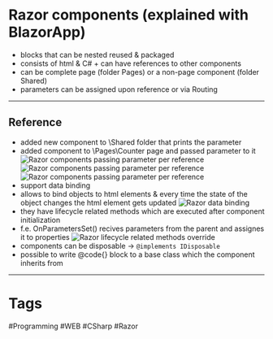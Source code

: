 # Razor components (explained with BlazorApp)

- blocks that can be nested reused & packaged
- consists of html & C# + can have references to other components
- can be complete page (folder Pages) or a non-page component (folder Shared)
- parameters can be assigned upon reference or via Routing

***

## Reference

- added new component to \Shared folder that prints the parameter
- added component to \Pages\Counter page and passed parameter to it
![Razor components passing parameter per reference](https://i.imgur.com/mjVppdV.png)
![Razor components passing parameter per reference](https://i.imgur.com/b4dKfAA.png)
![Razor components passing parameter per reference](https://i.imgur.com/RVEoJsn.png)
- support data binding
- allows to bind objects to html elements & every time the state of the object changes the html element gets updated
![Razor data binding](https://i.imgur.com/cdVdL5w.png)
- they have lifecycle related methods which are executed after component initialization
- f.e. OnParametersSet() recives parameters from the parent and assignes it to properties
![Razor lifecycle related methods override](https://i.imgur.com/zs0Y4R9.png)
- components can be disposable -> ```@implements IDisposable```
- possible to write @code{} block to a base class which the component inherits from

***

# Tags

#Programming #WEB #CSharp #Razor